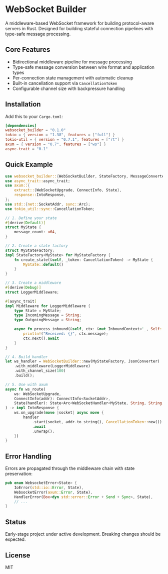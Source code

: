 # WebSocket Builder

A middleware-based WebSocket framework for building protocol-aware servers in Rust. Designed for building stateful connection pipelines with type-safe message processing.

## Core Features

- Bidirectional middleware pipeline for message processing
- Type-safe message conversion between wire format and application types
- Per-connection state management with automatic cleanup
- Built-in cancellation support via `CancellationToken`
- Configurable channel size with backpressure handling

## Installation

Add this to your `Cargo.toml`:

```toml
[dependencies]
websocket_builder = "0.1.0"
tokio = { version = "1.38", features = ["full"] }
tokio-util = { version = "0.7.1", features = ["rt"] }
axum = { version = "0.7", features = ["ws"] }
async-trait = "0.1"
```

## Quick Example

```rust
use websocket_builder::{WebSocketBuilder, StateFactory, MessageConverter, Middleware, WebSocketHandler};
use async_trait::async_trait;
use axum::{
    extract::{WebSocketUpgrade, ConnectInfo, State},
    response::IntoResponse,
};
use std::{net::SocketAddr, sync::Arc};
use tokio_util::sync::CancellationToken;

// 1. Define your state
#[derive(Default)]
struct MyState {
    message_count: u64,
}

// 2. Create a state factory
struct MyStateFactory;
impl StateFactory<MyState> for MyStateFactory {
    fn create_state(&self, _token: CancellationToken) -> MyState {
        MyState::default()
    }
}

// 3. Create a middleware
#[derive(Debug)]
struct LoggerMiddleware;

#[async_trait]
impl Middleware for LoggerMiddleware {
    type State = MyState;
    type IncomingMessage = String;
    type OutgoingMessage = String;

    async fn process_inbound(&self, ctx: &mut InboundContext<'_, Self::State, Self::IncomingMessage, Self::OutgoingMessage>) -> Result<(), anyhow::Error> {
        println!("Received: {}", ctx.message);
        ctx.next().await
    }
}

// 4. Build handler
let ws_handler = WebSocketBuilder::new(MyStateFactory, JsonConverter)
    .with_middleware(LoggerMiddleware)
    .with_channel_size(100)
    .build();

// 5. Use with axum
async fn ws_route(
    ws: WebSocketUpgrade,
    ConnectInfo(addr): ConnectInfo<SocketAddr>,
    State(handler): State<Arc<WebSocketHandler<MyState, String, String, JsonConverter, MyStateFactory>>>,
) -> impl IntoResponse {
    ws.on_upgrade(move |socket| async move {
        handler
            .start(socket, addr.to_string(), CancellationToken::new())
            .await
            .unwrap();
    })
}
```

## Error Handling

Errors are propagated through the middleware chain with state preservation:

```rust
pub enum WebsocketError<State> {
    IoError(std::io::Error, State),
    WebsocketError(axum::Error, State),
    HandlerError(Box<dyn std::error::Error + Send + Sync>, State),
    // ...
}
```

## Status

Early-stage project under active development. Breaking changes should be expected.

## License

MIT
